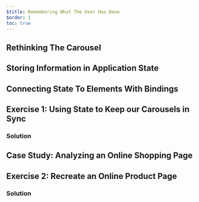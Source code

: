 ```yaml
---
$title: Remembering What The User Has Done
$order: 1
toc: true
---
```


## Rethinking The Carousel

## Storing Information in Application State

## Connecting State To Elements With Bindings

## Exercise 1: Using State to Keep our Carousels in Sync

### Solution

## Case Study: Analyzing an Online Shopping Page

## Exercise 2: Recreate an Online Product Page

### Solution